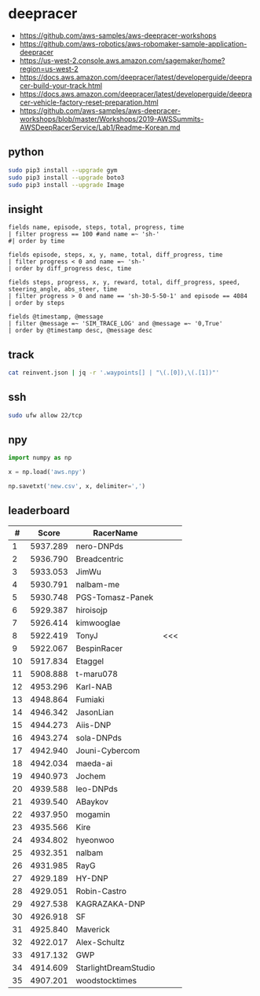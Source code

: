 # deepracer

* <https://github.com/aws-samples/aws-deepracer-workshops>
* <https://github.com/aws-robotics/aws-robomaker-sample-application-deepracer>
* <https://us-west-2.console.aws.amazon.com/sagemaker/home?region=us-west-2>
* <https://docs.aws.amazon.com/deepracer/latest/developerguide/deepracer-build-your-track.html>
* <https://docs.aws.amazon.com/deepracer/latest/developerguide/deepracer-vehicle-factory-reset-preparation.html>
* <https://github.com/aws-samples/aws-deepracer-workshops/blob/master/Workshops/2019-AWSSummits-AWSDeepRacerService/Lab1/Readme-Korean.md>

## python

```bash
sudo pip3 install --upgrade gym
sudo pip3 install --upgrade boto3
sudo pip3 install --upgrade Image
```

## insight

```
fields name, episode, steps, total, progress, time
| filter progress == 100 #and name =~ 'sh-'
#| order by time

fields episode, steps, x, y, name, total, diff_progress, time
| filter progress < 0 and name =~ 'sh-'
| order by diff_progress desc, time

fields steps, progress, x, y, reward, total, diff_progress, speed, steering_angle, abs_steer, time
| filter progress > 0 and name == 'sh-30-5-50-1' and episode == 4084
| order by steps

fields @timestamp, @message
| filter @message =~ 'SIM_TRACE_LOG' and @message =~ '0,True'
| order by @timestamp desc, @message desc
```

## track

```bash
cat reinvent.json | jq -r '.waypoints[] | "\(.[0]),\(.[1])"'
```

## ssh

```bash
sudo ufw allow 22/tcp
```

## npy

```python
import numpy as np

x = np.load('aws.npy')

np.savetxt('new.csv', x, delimiter=',')
```

## leaderboard

<!-- leaderboard -->
| # | Score | RacerName |   |
| - | ----- | --------- | - |
| 1 | 5937.289 | nero-DNPds | |
| 2 | 5936.790 | Breadcentric | |
| 3 | 5933.053 | JimWu | |
| 4 | 5930.791 | nalbam-me | |
| 5 | 5930.748 | PGS-Tomasz-Panek | |
| 6 | 5929.387 | hiroisojp | |
| 7 | 5926.414 | kimwooglae | |
| 8 | 5922.419 | TonyJ | <<< |
| 9 | 5922.067 | BespinRacer | |
| 10 | 5917.834 | Etaggel | |
| 11 | 5908.888 | t-maru078 | |
| 12 | 4953.296 | Karl-NAB | |
| 13 | 4948.864 | Fumiaki | |
| 14 | 4946.342 | JasonLian | |
| 15 | 4944.273 | Aiis-DNP | |
| 16 | 4943.274 | sola-DNPds | |
| 17 | 4942.940 | Jouni-Cybercom | |
| 18 | 4942.034 | maeda-ai | |
| 19 | 4940.973 | Jochem | |
| 20 | 4939.588 | leo-DNPds | |
| 21 | 4939.540 | ABaykov | |
| 22 | 4937.950 | mogamin | |
| 23 | 4935.566 | Kire | |
| 24 | 4934.802 | hyeonwoo | |
| 25 | 4932.351 | nalbam | |
| 26 | 4931.985 | RayG | |
| 27 | 4929.189 | HY-DNP | |
| 28 | 4929.051 | Robin-Castro | |
| 29 | 4927.538 | KAGRAZAKA-DNP | |
| 30 | 4926.918 | SF | |
| 31 | 4925.840 | Maverick | |
| 32 | 4922.017 | Alex-Schultz | |
| 33 | 4917.132 | GWP | |
| 34 | 4914.609 | StarlightDreamStudio | |
| 35 | 4907.201 | woodstocktimes | |
